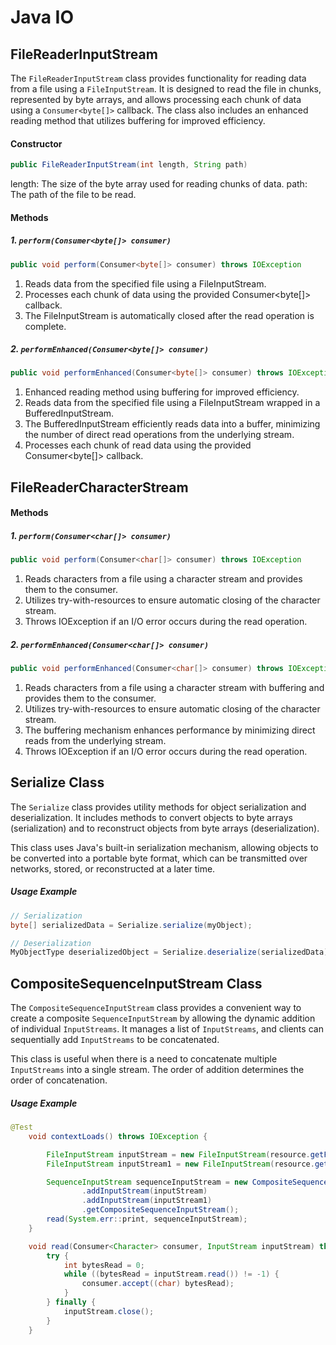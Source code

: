 # Java IO

## FileReaderInputStream

The `FileReaderInputStream` class provides functionality for reading data from a file using a `FileInputStream`. It is designed to read the file in chunks, represented by byte arrays, and allows processing each chunk of data using a `Consumer<byte[]>` callback. The class also includes an enhanced reading method that utilizes buffering for improved efficiency.

#### Constructor
```java
public FileReaderInputStream(int length, String path)
```
length: The size of the byte array used for reading chunks of data.
path: The path of the file to be read.

#### Methods

##### 1. `perform(Consumer<byte[]> consumer)`
```java
public void perform(Consumer<byte[]> consumer) throws IOException
```
1. Reads data from the specified file using a FileInputStream.
2. Processes each chunk of data using the provided Consumer<byte[]> callback.
3. The FileInputStream is automatically closed after the read operation is complete.

##### 2. `performEnhanced(Consumer<byte[]> consumer)`
```java
public void performEnhanced(Consumer<byte[]> consumer) throws IOException
```
1. Enhanced reading method using buffering for improved efficiency.
2. Reads data from the specified file using a FileInputStream wrapped in a BufferedInputStream.
3. The BufferedInputStream efficiently reads data into a buffer, minimizing the number of direct read operations from the underlying stream.
4. Processes each chunk of read data using the provided Consumer<byte[]> callback.

## FileReaderCharacterStream

#### Methods

##### 1. `perform(Consumer<char[]> consumer)`
```java
public void perform(Consumer<char[]> consumer) throws IOException
```
1. Reads characters from a file using a character stream and provides them to the consumer.
2. Utilizes try-with-resources to ensure automatic closing of the character stream.
3. Throws IOException if an I/O error occurs during the read operation.

##### 2. `performEnhanced(Consumer<char[]> consumer)`
```java
public void performEnhanced(Consumer<char[]> consumer) throws IOException
```

1. Reads characters from a file using a character stream with buffering and provides them to the consumer.
2. Utilizes try-with-resources to ensure automatic closing of the character stream.
3. The buffering mechanism enhances performance by minimizing direct reads from the underlying stream.
4. Throws IOException if an I/O error occurs during the read operation.

## Serialize Class

The `Serialize` class provides utility methods for object serialization and deserialization. It includes methods to convert objects to byte arrays (serialization) and to reconstruct objects from byte arrays (deserialization).

This class uses Java's built-in serialization mechanism, allowing objects to be converted into a portable byte format, which can be transmitted over networks, stored, or reconstructed at a later time.

##### Usage Example

```java
// Serialization
byte[] serializedData = Serialize.serialize(myObject);

// Deserialization
MyObjectType deserializedObject = Serialize.deserialize(serializedData);
```

## CompositeSequenceInputStream Class

The `CompositeSequenceInputStream` class provides a convenient way to create a composite `SequenceInputStream` by allowing the dynamic addition of individual `InputStreams`. It manages a list of `InputStreams`, and clients can sequentially add `InputStreams` to be concatenated.

This class is useful when there is a need to concatenate multiple `InputStreams` into a single stream. The order of addition determines the order of concatenation.

##### Usage Example

```java
@Test
    void contextLoads() throws IOException {

        FileInputStream inputStream = new FileInputStream(resource.getFile().getPath());
        FileInputStream inputStream1 = new FileInputStream(resource.getFile().getPath());

        SequenceInputStream sequenceInputStream = new CompositeSequenceInputStream()
                .addInputStream(inputStream)
                .addInputStream(inputStream1)
                .getCompositeSequenceInputStream();
        read(System.err::print, sequenceInputStream);
    }

    void read(Consumer<Character> consumer, InputStream inputStream) throws IOException {
        try {
            int bytesRead = 0;
            while ((bytesRead = inputStream.read()) != -1) {
                consumer.accept((char) bytesRead);
            }
        } finally {
            inputStream.close();
        }
    }
```